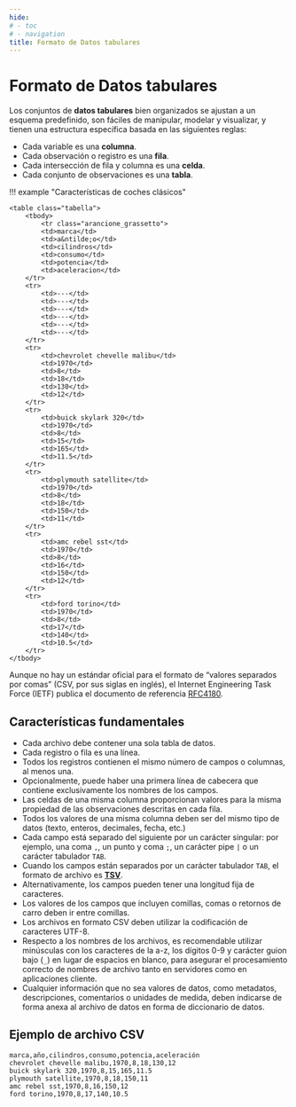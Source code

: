 ```yaml
---
hide:
# - toc
# - navigation
title: Formato de Datos tabulares
---
```


# Formato de Datos tabulares

Los conjuntos de **datos tabulares** bien organizados se ajustan a un esquema predefinido, son fáciles de manipular, modelar y visualizar, y tienen una estructura específica basada en las siguientes reglas:

- Cada variable es una **columna**.
- Cada observación o registro es una **fila**.
- Cada intersección de fila y columna es una **celda**.
- Cada conjunto de observaciones es una **tabla**.

!!! example "Características de coches clásicos"

    <table class="tabella">
    	<tbody>
    		<tr class="arancione_grassetto">
			<td>marca</td>
			<td>a&ntilde;o</td>
			<td>cilindros</td>
			<td>consumo</td>
			<td>potencia</td>
			<td>aceleracion</td>
		</tr>
		<tr>
			<td>---</td>
			<td>---</td>
			<td>---</td>
			<td>---</td>
			<td>---</td>
			<td>---</td>
		</tr>
		<tr>
			<td>chevrolet chevelle malibu</td>
			<td>1970</td>
			<td>8</td>
			<td>18</td>
			<td>130</td>
			<td>12</td>
		</tr>
		<tr>
			<td>buick skylark 320</td>
			<td>1970</td>
			<td>8</td>
			<td>15</td>
			<td>165</td>
			<td>11.5</td>
		</tr>
		<tr>
			<td>plymouth satellite</td>
			<td>1970</td>
			<td>8</td>
			<td>18</td>
			<td>150</td>
			<td>11</td>
		</tr>
		<tr>
			<td>amc rebel sst</td>
			<td>1970</td>
			<td>8</td>
			<td>16</td>
			<td>150</td>
			<td>12</td>
		</tr>
		<tr>
			<td>ford torino</td>
			<td>1970</td>
			<td>8</td>
			<td>17</td>
			<td>140</td>
			<td>10.5</td>
		</tr>
	</tbody>
</table>

Aunque no hay un estándar oficial para el formato de “valores separados por comas” (CSV, por sus siglas en inglés), el Internet Engineering Task Force (IETF) publica el documento de referencia [RFC4180](https://tools.ietf.org/html/rfc4180).

## Características fundamentales

- Cada archivo debe contener una sola tabla de datos.
- Cada registro o fila es una línea.
- Todos los registros contienen el mismo número de campos o columnas, al menos una.
- Opcionalmente, puede haber una primera línea de cabecera que contiene exclusivamente los nombres de los campos.
- Las  celdas  de  una  misma  columna  proporcionan  valores  para  la  misma propiedad de las observaciones descritas en cada fila.
- Todos los valores de una misma columna deben ser del mismo tipo de datos (texto, enteros, decimales, fecha, etc.)
- Cada campo está separado del siguiente por un carácter singular: por ejemplo, una coma `,`, un punto y coma `;`, un carácter pipe `|` o un carácter tabulador `TAB`.
- Cuando los campos están separados por un carácter tabulador `TAB`, el formato de archivo es [**TSV**](https://www.iana.org/assignments/media-types/text/tab-separated-values).
- Alternativamente, los campos pueden tener una longitud fija de caracteres.
- Los valores de los campos que incluyen comillas, comas o retornos de carro deben ir entre comillas.
- Los archivos en formato CSV deben utilizar la codificación de caracteres UTF-8.
- Respecto a los nombres de los archivos, es recomendable utilizar minúsculas con los caracteres de la a-z, los dígitos 0-9 y carácter guion bajo (`_`) en lugar de espacios en blanco, para asegurar el procesamiento correcto de nombres de archivo tanto en servidores como en aplicaciones cliente.
- Cualquier información que no sea valores de datos, como metadatos, descripciones, comentarios o unidades de medida, deben indicarse de forma anexa al archivo de datos en forma de diccionario de datos.

## Ejemplo de archivo CSV

```
marca,año,cilindros,consumo,potencia,aceleración
chevrolet chevelle malibu,1970,8,18,130,12
buick skylark 320,1970,8,15,165,11.5
plymouth satellite,1970,8,18,150,11
amc rebel sst,1970,8,16,150,12
ford torino,1970,8,17,140,10.5
```
